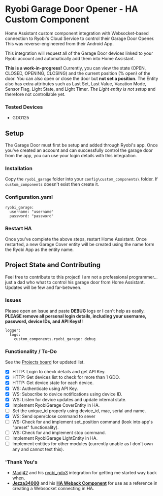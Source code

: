 
# Ryobi Garage Door Opener - HA Custom Component
Home Assistant custom component integration with Websocket-based connection to Ryobi's Cloud Service to control their Garage Door Opener. This was reverse-engineered from their Android App.

This integration will request all of the Garage Door devices linked to your Ryobi account and automatically add them into Home Assistant.

**This is a work-in-progress!** Currently, you can view the state (OPEN, CLOSED, OPENING, CLOSING) and the current position (% open) of the door. You can also open or close the door but **not set a position**. The Entity also has extra attributes such as Last Set, Last Value, Vacation Mode, Sensor Flag, Light State, and Light Timer. *The Light entity is not setup* and therefore not controllable yet.
### Tested Devices
- GDO125

## Setup
The Garage Door must first be setup and added through Ryobi's app. Once you've created an account and can successfully control the garage door from the app, you can use your login details with this integration. 
### Installation
Copy the `ryobi_garage` folder into your `config\custom_components\` folder. If `custom_components` doesn't exist then create it.
### Configuration.yaml 
    ryobi_garage:
      username: "username"
      password: "password"
### Restart HA
Once you've complete the above steps, restart Home Assistant. Once restarted, a new Garage Cover entity will be created using the name form the Ryobi App as the entity name.

## Project State and Contributing
Feel free to contribute to this project! I am not a professional programmer... just a dad who what to control his garage door from Home Assistant. Updates will be few and far-between.
### Issues
Please open an Issue and paste **DEBUG** logs or I can't help as easily. **PLEASE remove all personal login details, including your username, password, device IDs, and API Keys!!**

    logger:
      logs:
        custom_components.ryobi_garage: debug
        
### Functionality / To-Do 
See the [Projects board](https://github.com/users/CJOWood/projects/1) for updated list.
 - [x] HTTP: Login to check details and get API Key.
 - [x] HTTP: Get devices list to check for more than 1 GDO.
 - [x] HTTP: Get device state for each device.
 - [x] WS: Authenticate using API Key.
 - [x] WS: Subscribe to device notifications using device ID.  
 - [x] WS: Listen for device updates and update internal state.
 - [x] Implement RyobiGarage CoverEntity in HA.
 - [ ] Set the unique_id properly using device_id, mac, serial and name.
 - [x] WS: Send open/close command to sever
 - [ ] WS: Check for and implement set_position command (look into app's "preset" functionality).
 - [ ] WS: Check for and implement stop command.
 - [ ] Implement RyobiGarage LightEntity in HA.
 - [ ] ~~Implement entities for other modules~~ (currently unable as I don't own any and cannot test this).
### 'Thank You's
 - [Madj42](https://github.com/Madj42) and his [ryobi_gdo3](https://github.com/Madj42/ryobi_gdo3) integration for getting me started way back when.
 - [**Jezza34000**](https://github.com/Jezza34000) and his [**HA Weback Component**](https://github.com/Jezza34000/homeassistant_weback_component) for use as a reference in creating a Websocket connecting in HA.

